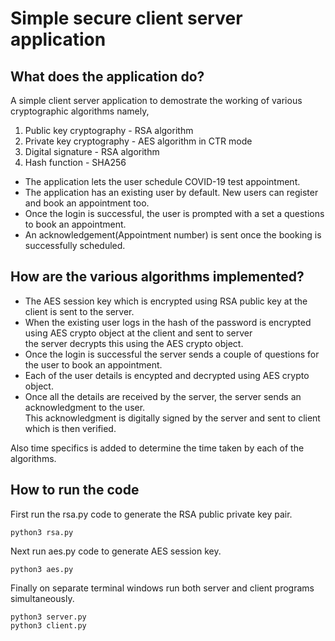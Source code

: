 # Simple secure client server application

## What does the application do?
A simple client server application to demostrate the working of various cryptographic algorithms namely,
1. Public key cryptography - RSA algorithm
2. Private key cryptography - AES algorithm in CTR mode
3. Digital signature - RSA algorithm
4. Hash function - SHA256

- The application lets the user schedule COVID-19 test appointment.
- The application has an existing user by default. New users can register and book an appointment too.
- Once the login is successful, the user is prompted with a set a questions to book an appointment.
- An acknowledgement(Appointment number) is sent once the booking is successfully scheduled.

## How are the various algorithms implemented?
- The AES session key which is encrypted using RSA public key at the client is sent to the server.  
- When the existing user logs in the hash of the password is encrypted using AES crypto object at the client and sent to server <br> the server 
decrypts this using the AES crypto object.
- Once the login is successful the server sends a couple of questions for the user to book an appointment.
- Each of the user details is encypted and decrypted using AES crypto object.
- Once all the details are received by the server, the server sends an acknowledgment to the user. <br> This acknowledgment is digitally signed by the server and sent to client which is then verified.

Also time specifics is added to determine the time taken by each of the algorithms.

## How to run the code

First run the rsa.py code to generate the RSA public private key pair.
```
python3 rsa.py
```

Next run aes.py code to generate AES session key.
```
python3 aes.py
```

Finally on separate terminal windows run both server and client programs simultaneously.
```
python3 server.py
python3 client.py
```
